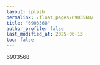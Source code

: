 ```yaml
---
layout: splash
permalink: /float_pages/6903568/
title: "6903568"
author_profile: false
last_modified_at: 2025-06-13
toc: false
---
```

 
6903568
